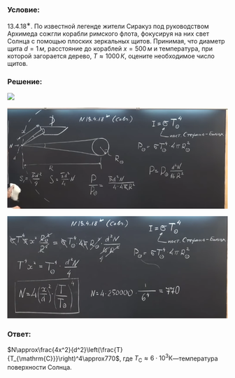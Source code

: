 ###  Условие:

$13.4.18^{∗}.$ По известной легенде жители Сиракуз под руководством Архимеда сожгли корабли римского флота, фокусируя на них свет Солнца с помощью плоских зеркальных щитов. Принимая, что диаметр щита $d = 1\,м$, расстояние до кораблей $x = 500\,м$ и температура, при которой загорается дерево, $T \approx 1000\,К$, оцените необходимое число щитов.

###  Решение:

![](https://www.youtube.com/embed/IPw4W-7OTM8)

![|739x339, 67%](../../img/13.4.18/01.png)

![|690x319, 67%](../../img/13.4.18/02.png)

###  Ответ:

$N\approx\frac{4x^2}{d^2}\left(\frac{T}{T_{\mathrm{C}}}\right)^4\approx770$, где $T_{\mathrm{C}}\approx6\cdot10^3\mathrm{К}$—температура поверхности Солнца.